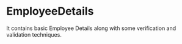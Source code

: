 # EmployeeDetails
It contains basic Employee Details along with some verification and validation techniques.
